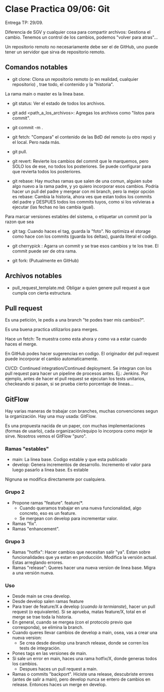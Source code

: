 # Clase Practica 09/06: Git

Entrega TP: 29/09.

Diferencia de SGV y cualquier cosa para compartir archivos: Gestiona el cambio. Tenemos un control de los cambios, podemos "volver para atras"...

Un repositorio remoto no necesariamente debe ser el de GitHub, uno puede tener un servidor que sirva de repositorio remoto.

## Comandos notables

+ git clone: Clona un repositorio remoto (o en realidad, cualquier repositorio) , trae todo, el contenido y la "historia".

La rama main o master es la linea base.

+ git status: Ver el estado de todos los archivos.
+ git add <path_a_los_archivos>: Agregas los archivos como "listos para commit".
+ git commit -m <mensaje>.

+ git fetch: "Compara" el contenido de las BdD del remoto (u otro repo) y el local. Pero nada más.

+ git pull.

+ git revert: Revierte los cambios del commit que le marquemos, pero SOLO los de ese, no todos los posteriores. Se puede configurar para que revierta todos los posteriores.

+ git rebase: Hay muchas ramas que salen de una comun, alguien sube algo nuevo a la rama padre, y yo quiero incorporar esos cambios. Podría hacer un pull del padre y mergear con mi branch, pero la mejor opción es rebase: Cambia la historia, ahora ves que estan todos los commits del padre y DESPUES todos los commits tuyos, como si los volvieras a ejecutar (las fechas no las cambia igual).

Para marcar versiones estables del sistema, o etiquetar un commit por la razon que sea

+ git tag: Cuando haces el tag, guarda la "foto". No optimiza el storage como hace con los commits (guarda los deltas), guarda literal el codigo.

+ git cherrypick <commit>: Agarra un commit y se trae esos cambios y te los trae. El commit puede ser de otra rama. 

+ git fork: (Putualmente en GitHub)

## Archivos notables

+ pull_request_template.md: Obligar a quien genere pull request a que cumpla con cierta estructura.

## Pull request

Es una petición, le pedis a una branch "te podes traer mis cambios?".

Es una buena practica utilizarlos para merges.

Hace un fetch: Te muestra como esta ahora y como va a estar cuando haces el merge.

En GitHub podes hacer sugerencias en codigo. El originador del pull request puede incorporar el cambio automaticamente.

CI/CD: Continued integration/Continued deployment. Se integran con los pull request para hacer un pipeline de procesos antes. Ej.: Jenkins. Por ejemplo, antes de hacer el pull request se ejecutan los tests unitarios, checkeando si pasan, si se prueba cierto porcentaje de lineas...

## GitFlow

Hay varias maneras de trabajar con branches, muchas convenciones segun la organización. Hay una muy usada: GitFlow.

Es una propuesta nacida de un paper, con muchas implementaciones (formas de usarlo), cada organización/equipo lo incorpora como mejor le sirve. Nosotros vemos el GitFlow "puro".

### Ramas "estables"

+ main: La linea base. Codigo estable y que esta publicado
+ develop: Genera incrementos de desarrollo. Incremento el valor para luego pasarlo a linea base. Es estable

Nignuna se modifica directamente por cualquiera.

### Grupo 2
+ Propone ramas "feature". feature/*.
	+ Cuando queramos trabajar en una nueva funcionalidad, algo concreto, eso es un feature.
	+ Se mergean con develop para incrementar valor.
+ Ramas "fix".
+ Ramas "enhancement".

### Grupo 3

+ Ramas "hotfix": Hacer cambios que necesitan salir "ya". Estan sobre funcionalidades que ya estan en producción. Modifica la versión actual. Estas arreglando errores.
+ Ramas "release": Queres hacer una nueva version de linea base. Migra a una versión nueva.

### Uso

+ Desde main se crea develop.
+ Desde develop salen ramas feature
+ Para traer de feature/X a develop (_cuando la termianste_), hacer un pull request (o equivalente). Si se aprueba, matas feature/X, total en el merge se trae toda la historia.
+ En general, cuando se mergea (con el protocolo previo que corresponda), se elimina la branch.
+ Cuando queres llevar cambios de develop a main, osea, vas a crear una nueva version:
	+ Se crea desde develop una branch release, donde se corren los tests de integración.
+ Pones tags en las versiones de main.
+ Si sale un error en main, haces una rama hotfix/X, donde generas todos los cambios.
	+ Despues haces un pull request a main.
+ Ramas o commits "backport". Hiciste una release, descubriste errores (antes de salir a main), pero develop nunca se entero de cambios en release. Entonces haces un merge en develop.
